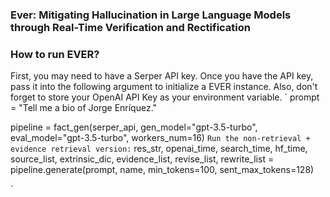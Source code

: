 ### Ever: Mitigating Hallucination in Large Language Models through Real-Time Verification and Rectification

### How to run EVER?
First, you may need to have a Serper API key. Once you have the API key, pass it into the following argument to initialize a EVER instance. Also, don't forget to store your OpenAI API Key as your environment variable. 
`
prompt = "Tell me a bio of Jorge Enríquez."

pipeline = fact_gen(serper_api, gen_model="gpt-3.5-turbo", eval_model="gpt-3.5-turbo", workers_num=16)
`
Run the non-retrieval + evidence retrieval version:
`
res_str, openai_time, search_time, hf_time, source_list, extrinsic_dic, evidence_list, revise_list, rewrite_list = pipeline.generate(prompt, name, min_tokens=100, sent_max_tokens=128)

`
